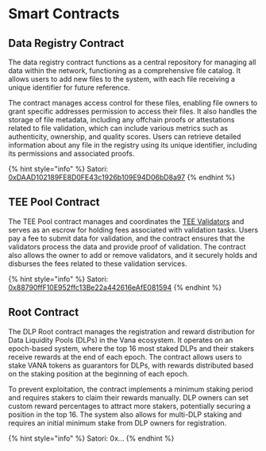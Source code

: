 # Smart Contracts

## Data Registry Contract

The data registry contract functions as a central repository for managing all data within the network, functioning as a comprehensive file catalog. It allows users to add new files to the system, with each file receiving a unique identifier for future reference.

The contract manages access control for these files, enabling file owners to grant specific addresses permission to access their files. It also handles the storage of file metadata, including any offchain proofs or attestations related to file validation, which can include various metrics such as authenticity, ownership, and quality scores. Users can retrieve detailed information about any file in the registry using its unique identifier, including its permissions and associated proofs.

{% hint style="info" %}
Satori: [0xDAAD102189FE8D0FE43c1926b109E94D06bD8a97](https://satori.vanascan.io/address/0xDAAD102189FE8D0FE43c1926b109E94D06bD8a97)
{% endhint %}

## TEE Pool Contract

The TEE Pool contract manages and coordinates the [TEE Validators](../roles/validators/tee-validators.md) and serves as an escrow for holding fees associated with validation tasks. Users pay a fee to submit data for validation, and the contract ensures that the validators process the data and provide proof of validation. The contract also allows the owner to add or remove validators, and it securely holds and disburses the fees related to these validation services.

{% hint style="info" %}
Satori: [0x88790ffF10E952ffc13Be22a442616eAfE081594](https://satori.vanascan.io/address/0x88790ffF10E952ffc13Be22a442616eAfE081594)
{% endhint %}

## Root Contract

The DLP Root contract manages the registration and reward distribution for Data Liquidity Pools (DLPs) in the Vana ecosystem. It operates on an epoch-based system, where the top 16 most staked DLPs and their stakers receive rewards at the end of each epoch. The contract allows users to stake VANA tokens as guarantors for DLPs, with rewards distributed based on the staking position at the beginning of each epoch.

To prevent exploitation, the contract implements a minimum staking period and requires stakers to claim their rewards manually. DLP owners can set custom reward percentages to attract more stakers, potentially securing a position in the top 16. The system also allows for multi-DLP staking and requires an initial minimum stake from DLP owners for registration.

{% hint style="info" %}
Satori: 0x...
{% endhint %}

